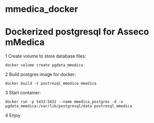 # mmedica_docker
# Dockerized postgresql for Asseco mMedica

1 Create volume to store database files:
```
docker volume create pgdata_mmedica
```

2 Build postgres image for docker:
```
docker build -t postresql_mmedica mmedica
```
3 Start container:
```
docker run -p 5432:5432 --name mmedica_postgres -d -v pgdata_mmedica:/var/lib/postgresql/data postresql_mmedica
```
4 Enjoy
